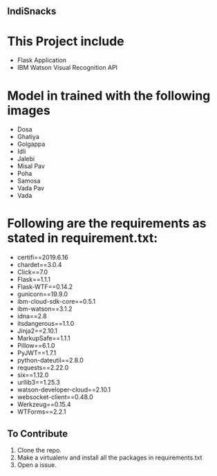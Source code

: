 ## IndiSnacks

# This Project include
* Flask Application
* IBM Watson Visual Recognition API


# Model in trained with the following images 
* Dosa
* Ghatiya
* Golgappa
* Idli
* Jalebi
* Misal Pav
* Poha
* Samosa
* Vada Pav
* Vada

# Following are the requirements as stated in requirement.txt:
* certifi==2019.6.16
* chardet==3.0.4
* Click==7.0
* Flask==1.1.1
* Flask-WTF==0.14.2
* gunicorn==19.9.0
* ibm-cloud-sdk-core==0.5.1
* ibm-watson==3.1.2
* idna==2.8
* itsdangerous==1.1.0
* Jinja2==2.10.1
* MarkupSafe==1.1.1
* Pillow==6.1.0
* PyJWT==1.7.1
* python-dateutil==2.8.0
* requests==2.22.0
* six==1.12.0
* urllib3==1.25.3
* watson-developer-cloud==2.10.1
* websocket-client==0.48.0
* Werkzeug==0.15.4
* WTForms==2.2.1

## To Contribute
1) Clone the repo.
2) Make a virtualenv and install all the packages in requirements.txt
3) Open a issue.
